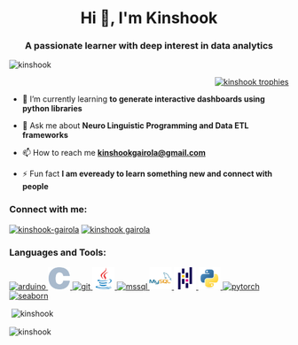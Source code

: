 <h1 align="center">Hi 👋, I'm Kinshook</h1>
<h3 align="center">A passionate learner with deep interest in data analytics</h3>

<p align="left"> <img src="https://komarev.com/ghpvc/?username=kinshook&label=Profile%20views&color=0e75b6&style=flat" alt="kinshook" /> </p>

<p align="right">
  <img src="https://via.placeholder.com/50x1/00000000/00000000" alt="" />
  <a href="https://github.com/ryo-ma/github-profile-trophy">
    <img src="https://github-profile-trophy.vercel.app/?username=kinshook&title=-Followers,-Reviews,-Stars&margin-w=15&margin-h=15" alt="kinshook trophies" />
  </a>
</p>




- 🌱 I’m currently learning **to generate interactive dashboards using python libraries**

- 💬 Ask me about **Neuro Linguistic Programming and Data ETL frameworks**

- 📫 How to reach me **kinshookgairola@gmail.com**

- ⚡ Fun fact **I am eveready to learn something new and connect with people**

<h3 align="left">Connect with me:</h3>
<p align="left">
<a href="https://linkedin.com/in/kinshook-gairola" target="blank"><img align="center" src="https://raw.githubusercontent.com/rahuldkjain/github-profile-readme-generator/master/src/images/icons/Social/linked-in-alt.svg" alt="kinshook-gairola" height="30" width="40" /></a>
<a href="https://www.hackerrank.com/profile/kinshook1234" target="blank"><img align="center" src="https://raw.githubusercontent.com/rahuldkjain/github-profile-readme-generator/master/src/images/icons/Social/hackerrank.svg" alt="kinshook gairola" height="30" width="40" /></a>
</p>

<h3 align="left">Languages and Tools:</h3>
<p align="left"> <a href="https://www.arduino.cc/" target="_blank" rel="noreferrer"> <img src="https://cdn.worldvectorlogo.com/logos/arduino-1.svg" alt="arduino" width="40" height="40"/> </a> <a href="https://www.cprogramming.com/" target="_blank" rel="noreferrer"> <img src="https://raw.githubusercontent.com/devicons/devicon/master/icons/c/c-original.svg" alt="c" width="40" height="40"/> </a> <a href="https://git-scm.com/" target="_blank" rel="noreferrer"> <img src="https://www.vectorlogo.zone/logos/git-scm/git-scm-icon.svg" alt="git" width="40" height="40"/> </a> <a href="https://www.java.com" target="_blank" rel="noreferrer"> <img src="https://raw.githubusercontent.com/devicons/devicon/master/icons/java/java-original.svg" alt="java" width="40" height="40"/> </a> <a href="https://www.microsoft.com/en-us/sql-server" target="_blank" rel="noreferrer"> <img src="https://www.svgrepo.com/show/303229/microsoft-sql-server-logo.svg" alt="mssql" width="40" height="40"/> </a> <a href="https://www.mysql.com/" target="_blank" rel="noreferrer"> <img src="https://raw.githubusercontent.com/devicons/devicon/master/icons/mysql/mysql-original-wordmark.svg" alt="mysql" width="40" height="40"/> </a> <a href="https://pandas.pydata.org/" target="_blank" rel="noreferrer"> <img src="https://raw.githubusercontent.com/devicons/devicon/2ae2a900d2f041da66e950e4d48052658d850630/icons/pandas/pandas-original.svg" alt="pandas" width="40" height="40"/> </a> <a href="https://www.python.org" target="_blank" rel="noreferrer"> <img src="https://raw.githubusercontent.com/devicons/devicon/master/icons/python/python-original.svg" alt="python" width="40" height="40"/> </a> <a href="https://pytorch.org/" target="_blank" rel="noreferrer"> <img src="https://www.vectorlogo.zone/logos/pytorch/pytorch-icon.svg" alt="pytorch" width="40" height="40"/> </a> <a href="https://seaborn.pydata.org/" target="_blank" rel="noreferrer"> <img src="https://seaborn.pydata.org/_images/logo-mark-lightbg.svg" alt="seaborn" width="40" height="40"/> </a> </p>

<p>&nbsp;<img align="center" src="https://github-readme-stats.vercel.app/api?username=kinshook&show_icons=true&locale=en" alt="kinshook" /></p>

<p><img align="center" src="https://github-readme-streak-stats.herokuapp.com/?user=kinshook&" alt="kinshook" /></p>


